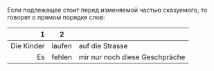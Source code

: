 Если подлежащее стоит перед изменяемой частью сказуемого, то говорят о прямом порядке слов:

|                                                1 |                      2                       |                                |
| -----------------------------------------------: | :------------------------------------------: | :----------------------------- |
| <span class="underline-single">Die Kinder</span> | <span class="underline-double">laufen</span> | auf die Strasse                |
|         <span class="underline-single">Es</span> | <span class="underline-double">fehlen</span> | mir nur noch diese Geschpräche |
